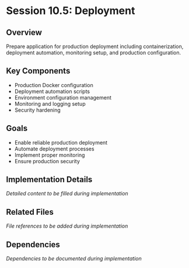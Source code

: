 # Session 10.5: Deployment

## Overview
Prepare application for production deployment including containerization, deployment automation, monitoring setup, and production configuration.

## Key Components
- Production Docker configuration
- Deployment automation scripts
- Environment configuration management
- Monitoring and logging setup
- Security hardening

## Goals
- Enable reliable production deployment
- Automate deployment processes
- Implement proper monitoring
- Ensure production security

## Implementation Details
*Detailed content to be filled during implementation*

## Related Files
*File references to be added during implementation*

## Dependencies
*Dependencies to be documented during implementation*